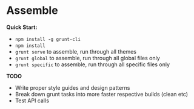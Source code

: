 # Assemble

**Quick Start:**

* `npm install -g grunt-cli`
* `npm install`
* `grunt serve` to assemble, run through all themes
* `grunt global` to assemble, run through all global files only
* `grunt specific` to assemble, run through all specific files only

**TODO**

* Write proper style guides and design patterns
* Break down grunt tasks into more faster respective builds (clean etc)
* Test API calls
